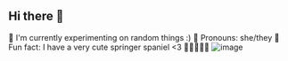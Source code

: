 ## Hi there 👋
💖 I'm currently experimenting on random things :)
💖 Pronouns: she/they
💖 Fun fact: I have a very cute springer spaniel <3
🫶🫶🫶🫶🫶
![image](https://github.com/user-attachments/assets/ca1346d1-df1f-4aa4-8961-d5ad07462d1d)

<!--
**hello12448/hello12448** is a ✨ _special_ ✨ repository because its `README.md` (this file) appears on your GitHub profile.

Here are some ideas to get you started:

- 🔭 I’m currently working on ...
- 🌱 I’m currently learning ...
- 👯 I’m looking to collaborate on ...
- 🤔 I’m looking for help with ...
- 💬 Ask me about ...
- 📫 How to reach me: ...
- 😄 Pronouns: ...
- ⚡ Fun fact: ...
-->
